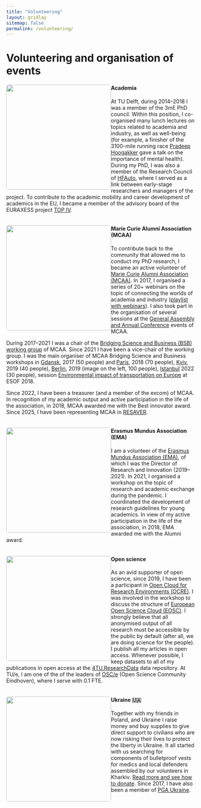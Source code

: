 ```yaml
---
title: "Volunteering"
layout: gridlay
sitemap: false
permalink: /volunteering/
---
```


# Volunteering and organisation of events
<div class="rowl1">
  <img src="{{ site.url }}{{ site.baseurl }}/images/volunteering/tudelft-defence.jpg" class="img-responsive" style="float: left; border-radius: 5px; width: 280px;" />

#### Academia

At TU Delft, during 2014–2018 I was a member of the 3mE PhD council. Within this position, I co-organised many lunch lectures on topics related to academia and industry, as well as well-being (for example, a finisher of the 3100-mile running race [Pradeep Hoogakker](https://3100.srichinmoyraces.org/rtl-nieuws-does-story-pradeep-5000-kilometer-rondjes-rennen?page=2) gave a talk on the importance of mental health). During my PhD, I was also a member of the Research Council of [HFAuto](http://hf-auto.eu), where I served as a link between early-stage researchers and managers of the project. To contribute to the academic mobility and career development of academics in the EU, I became a member of the advisory board of the EURAXESS project [TOP IV](https://euraxess-top.eu/top-iv/the-basics).

  <ul style="overflow: hidden">
  </ul>
</div>

<div class="rowl1">
  <img src="{{ site.url }}{{ site.baseurl }}/images/volunteering/rmi-berlin.jpg" class="img-responsive" style="float: left; border-radius: 5px; width: 280px;" />

#### Marie Curie Alumni Association (MCAA)

To contribute back to the community that allowed me to conduct my PhD research, I became an active volunteer of [Marie Curie Alumni Association (MCAA)](https://www.mariecuriealumni.eu). In 2017, I organised a series of 20+ webinars on the topic of connecting the worlds of academia and industry ([playlist with webinars](https://www.youtube.com/watch?v=70cnOuJjHm8&list=PLVe2q_0uMP9SLqU684fZDJwMFHcH320QU)). I also took part in the organisation of several sessions at the [General Assembly and Annual Conference](https://www.mariecuriealumni.eu/2021-conference-home) events of MCAA.

During 2017–2021 I was a chair of the [Bridging Science and Business (BSB) working group](https://www.mariecuriealumni.eu/groups/bridging-science-and-business) of MCAA. Since 2021 I have been a vice-chair of the working group. I was the main organiser of MCAA Bridging Science and Business workshops in [Gdansk](https://www.mariecuriealumni.eu/posts/polish-chapter-2nd-meeting-and-pc-bsb-wg-joint-event), 2017 (50 people) and [Paris](https://www.mariecuriealumni.eu/events/mcaa-workshop-driving-solutions-science-business), 2018 (70 people), [Kyiv](https://medium.com/marie-curie-alumni/researchers-meet-innovators-conference-in-kyiv-ukraine-88dc38b5ebe), 2019 (40 people), [Berlin](https://www.mariecuriealumni.eu/mcaa-events/researchers-meet-innovators), 2019 (image on the left, 100 people), [Istanbul](https://www.mariecuriealumni.eu/events/researchers-meet-innovators-turkey-chapter-annual-meeting-2022) 2022 (30 people), session [Environmental impact of transportation on Europe](https://www.euroscientist.com/environmental-impact-of-transportation-on-europe-view-of-science-and-industry) at ESOF 2018.

Since 2022, I have been a treasurer (and a member of the excom) of MCAA. In recognition of my academic output and active participation in the life of the association, in 2018, MCAA awarded me with the Best innovator award. Since 2025, I have been representing MCAA in [RESAVER](https://www.resaver.eu).

  <ul style="overflow: hidden">
  </ul>
</div>

<div class="rowl1">
  <img src="{{ site.url }}{{ site.baseurl }}/images/volunteering/ema-board.jpg" class="img-responsive" style="float: left; border-radius: 5px; width: 280px;" />

#### Erasmus Mundus Association (EMA)

 I am a volunteer of the [Erasmus Mundus Association (EMA)](https://www.em-a.eu), of which I was the Director of Research and Innovation (2019–2021). In 2021, I organised a workshop on the topic of research and academic exchange during the pandemic. I coordinated the development of research guidelines for young academics. In view of my active participation in the life of the association, in 2018, EMA awarded me with the Alumni award.

  <ul style="overflow: hidden">
  </ul>
</div>

<div class="rowl1">
  <img src="{{ site.url }}{{ site.baseurl }}/images/volunteering/opendata-4tu.jpg" class="img-responsive" style="float: left; border-radius: 5px; width: 280px;" />

#### Open science

As an avid supporter of open science, since 2019, I have been a participant in [Open Cloud for Research Environments (OCRE)](https://www.ocre-project.eu). I was involved in the workshop to discuss the structure of [European Open Science Cloud (EOSC)](https://www.eosc.eu). I strongly believe that all anonymised output of all research must be accessible by the public by default (after all, we are doing science for the people). I publish all my articles in open access. Whenever possible, I keep datasets to all of my publications in open access at the [4TU.ResearchData](hhttps://data.4tu.nl/authors/00f5980d-ac77-4392-a6e2-e1c3304566b2) data repository. At TU/e, I am one of the of the leaders of [OSC/e](https://osceindhoven.github.io) (Open Science Community Eindhoven), where I serve with 0.1 FTE.

  <ul style="overflow: hidden">
  </ul>
</div>

<div class="rowl1">
  <img src="{{ site.url }}{{ site.baseurl }}/images/ua/donations.jpg" class="img-responsive" style="float: left; border-radius: 5px; width: 280px;" />

#### Ukraine 🇺🇦

Together with my friends in Poland, and Ukraine I raise money and buy supplies to give direct support to civilians who are now risking their lives to protect the liberty in Ukraine. It all started with us searching for components of bulletproof vests for medics and local defenders assembled by our volunteers in Kharkiv. [Read more and see how to donate](/ua). Since 2017, I have also been a member of [PGA Ukraine](http://pga.org.ua).

  <ul style="overflow: hidden">
  </ul>
</div>